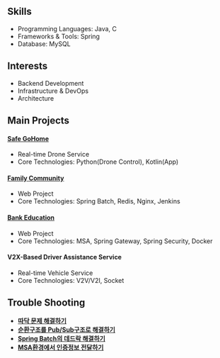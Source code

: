## Skills
* Programming Languages: Java, C
* Frameworks & Tools: Spring
* Database: MySQL

## Interests
* Backend Development
* Infrastructure & DevOps
* Architecture

## Main Projects
#### [Safe GoHome](https://github.com/soddong/wingwing)
* Real-time Drone Service   
* Core Technologies: Python(Drone Control), Kotlin(App)

#### [Family Community](https://github.com/soddong/flolink)
* Web Project   
* Core Technologies: Spring Batch, Redis, Nginx, Jenkins

#### [Bank Education](https://github.com/soddong/i-don-care)
* Web Project  
* Core Technologies: MSA, Spring Gateway, Spring Security, Docker

#### V2X-Based Driver Assistance Service 
* Real-time Vehicle Service
* Core Technologies: V2V/V2I, Socket

## Trouble Shooting
* [**따닥 문제 해결하기**](https://github.com/soddong/flolink/wiki/%EB%A1%9C%EA%B7%B81.-%ED%8F%AC%EC%9D%B8%ED%8A%B8-%EA%B2%B0%EC%A0%9C-(feat.-%EB%8F%99%EC%8B%9C%EC%84%B1-%EB%AC%B8%EC%A0%9C))
* [**순환구조를 Pub/Sub구조로 해결하기**](https://github.com/soddong/flolink/wiki/%EB%A1%9C%EA%B7%B82.-%EB%B0%98%EB%A0%A4%EC%8B%9D%EB%AC%BC%EA%B3%BC-%ED%99%9C%EB%8F%99-%EA%B2%BD%ED%97%98%EC%B9%98-(feat.-pub-sub-%EA%B5%AC%EC%A1%B0))
* [**Spring Batch의 데드락 해결하기**](https://github.com/soddong/flolink/wiki/%EB%A1%9C%EA%B7%B83.-%EA%B8%B0%EC%96%B5%EC%A0%95%EC%9B%90-(feat.-Spring-Batch))
* [**MSA환경에서 인증정보 전달하기**](https://github.com/soddong/i-don-care/wiki/%EB%A1%9C%EA%B7%B83.-Gateway%EC%9D%98-%EC%97%AD%ED%95%A0-2-(feat.-JWT))
